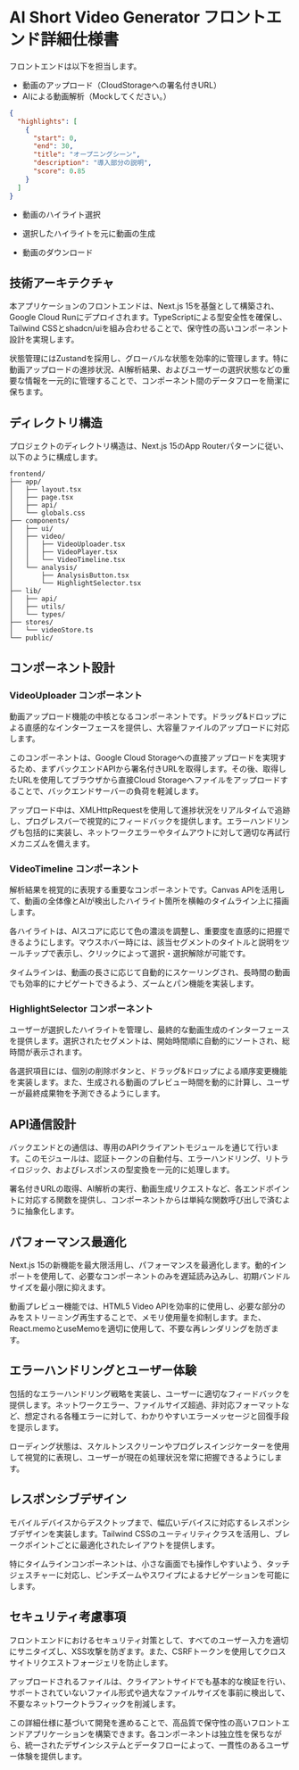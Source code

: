 # AI Short Video Generator フロントエンド詳細仕様書
フロントエンドは以下を担当します。

- 動画のアップロード（CloudStorageへの署名付きURL）
- AIによる動画解析（Mockしてください。）

```json
{
  "highlights": [
    {
      "start": 0,
      "end": 30,
      "title": "オープニングシーン",
      "description": "導入部分の説明",
      "score": 0.85
    }
  ]
}
```

- 動画のハイライト選択


- 選択したハイライトを元に動画の生成
- 動画のダウンロード



## 技術アーキテクチャ

本アプリケーションのフロントエンドは、Next.js 15を基盤として構築され、Google Cloud Runにデプロイされます。TypeScriptによる型安全性を確保し、Tailwind CSSとshadcn/uiを組み合わせることで、保守性の高いコンポーネント設計を実現します。

状態管理にはZustandを採用し、グローバルな状態を効率的に管理します。特に動画アップロードの進捗状況、AI解析結果、およびユーザーの選択状態などの重要な情報を一元的に管理することで、コンポーネント間のデータフローを簡潔に保ちます。

## ディレクトリ構造

プロジェクトのディレクトリ構造は、Next.js 15のApp Routerパターンに従い、以下のように構成します。

```
frontend/
├── app/
│   ├── layout.tsx
│   ├── page.tsx
│   ├── api/
│   └── globals.css
├── components/
│   ├── ui/
│   ├── video/
│   │   ├── VideoUploader.tsx
│   │   ├── VideoPlayer.tsx
│   │   └── VideoTimeline.tsx
│   └── analysis/
│       ├── AnalysisButton.tsx
│       └── HighlightSelector.tsx
├── lib/
│   ├── api/
│   ├── utils/
│   └── types/
├── stores/
│   └── videoStore.ts
└── public/
```

## コンポーネント設計

### VideoUploader コンポーネント

動画アップロード機能の中核となるコンポーネントです。ドラッグ&ドロップによる直感的なインターフェースを提供し、大容量ファイルのアップロードに対応します。

このコンポーネントは、Google Cloud Storageへの直接アップロードを実現するため、まずバックエンドAPIから署名付きURLを取得します。その後、取得したURLを使用してブラウザから直接Cloud Storageへファイルをアップロードすることで、バックエンドサーバーの負荷を軽減します。

アップロード中は、XMLHttpRequestを使用して進捗状況をリアルタイムで追跡し、プログレスバーで視覚的にフィードバックを提供します。エラーハンドリングも包括的に実装し、ネットワークエラーやタイムアウトに対して適切な再試行メカニズムを備えます。

### VideoTimeline コンポーネント

解析結果を視覚的に表現する重要なコンポーネントです。Canvas APIを活用して、動画の全体像とAIが検出したハイライト箇所を横軸のタイムライン上に描画します。

各ハイライトは、AIスコアに応じて色の濃淡を調整し、重要度を直感的に把握できるようにします。マウスホバー時には、該当セグメントのタイトルと説明をツールチップで表示し、クリックによって選択・選択解除が可能です。

タイムラインは、動画の長さに応じて自動的にスケーリングされ、長時間の動画でも効率的にナビゲートできるよう、ズームとパン機能を実装します。

### HighlightSelector コンポーネント

ユーザーが選択したハイライトを管理し、最終的な動画生成のインターフェースを提供します。選択されたセグメントは、開始時間順に自動的にソートされ、総時間が表示されます。

各選択項目には、個別の削除ボタンと、ドラッグ&ドロップによる順序変更機能を実装します。また、生成される動画のプレビュー時間を動的に計算し、ユーザーが最終成果物を予測できるようにします。

## API通信設計

バックエンドとの通信は、専用のAPIクライアントモジュールを通じて行います。このモジュールは、認証トークンの自動付与、エラーハンドリング、リトライロジック、およびレスポンスの型変換を一元的に処理します。

署名付きURLの取得、AI解析の実行、動画生成リクエストなど、各エンドポイントに対応する関数を提供し、コンポーネントからは単純な関数呼び出しで済むように抽象化します。

## パフォーマンス最適化

Next.js 15の新機能を最大限活用し、パフォーマンスを最適化します。動的インポートを使用して、必要なコンポーネントのみを遅延読み込みし、初期バンドルサイズを最小限に抑えます。

動画プレビュー機能では、HTML5 Video APIを効率的に使用し、必要な部分のみをストリーミング再生することで、メモリ使用量を抑制します。また、React.memoとuseMemoを適切に使用して、不要な再レンダリングを防ぎます。

## エラーハンドリングとユーザー体験

包括的なエラーハンドリング戦略を実装し、ユーザーに適切なフィードバックを提供します。ネットワークエラー、ファイルサイズ超過、非対応フォーマットなど、想定される各種エラーに対して、わかりやすいエラーメッセージと回復手段を提示します。

ローディング状態は、スケルトンスクリーンやプログレスインジケーターを使用して視覚的に表現し、ユーザーが現在の処理状況を常に把握できるようにします。

## レスポンシブデザイン

モバイルデバイスからデスクトップまで、幅広いデバイスに対応するレスポンシブデザインを実装します。Tailwind CSSのユーティリティクラスを活用し、ブレークポイントごとに最適化されたレイアウトを提供します。

特にタイムラインコンポーネントは、小さな画面でも操作しやすいよう、タッチジェスチャーに対応し、ピンチズームやスワイプによるナビゲーションを可能にします。

## セキュリティ考慮事項

フロントエンドにおけるセキュリティ対策として、すべてのユーザー入力を適切にサニタイズし、XSS攻撃を防ぎます。また、CSRFトークンを使用してクロスサイトリクエストフォージェリを防止します。

アップロードされるファイルは、クライアントサイドでも基本的な検証を行い、サポートされていないファイル形式や過大なファイルサイズを事前に検出して、不要なネットワークトラフィックを削減します。

この詳細仕様に基づいて開発を進めることで、高品質で保守性の高いフロントエンドアプリケーションを構築できます。各コンポーネントは独立性を保ちながら、統一されたデザインシステムとデータフローによって、一貫性のあるユーザー体験を提供します。